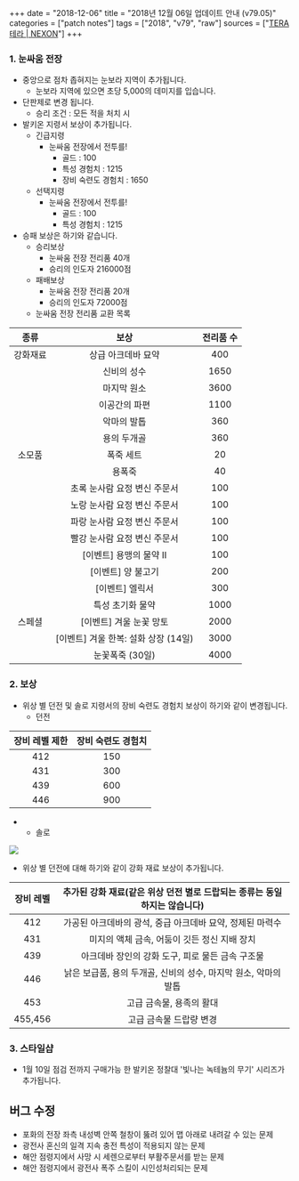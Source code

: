 +++
date = "2018-12-06"
title = "2018년 12월 06일 업데이트 안내 (v79.05)"
categories = ["patch notes"]
tags = ["2018", "v79", "raw"]
sources = ["[TERA 테라 | NEXON](http://tera.nexon.com/news/update/view.aspx?n4articlesn=368)"]
+++

### 1. 눈싸움 전장
- 중앙으로 점차 좁혀지는 눈보라 지역이 추가됩니다.
  - 눈보라 지역에 있으면 초당 5,000의 데미지를 입습니다.
- 단판제로 변경 됩니다.
  - 승리 조건 : 모든 적을 처치 시
- 발키온 지령서 보상이 추가됩니다.
  - 긴급지령
    - 눈싸움 전장에서 전투를!
      - 골드 : 100
      - 특성 경험치 : 1215
      - 장비 숙련도 경험치 : 1650
  - 선택지령
    - 눈싸움 전장에서 전투를!
      - 골드 : 100
      - 특성 경험치 : 1215
- 승패 보상은 하기와 같습니다.
  - 승리보상
    - 눈싸움 전장 전리품 40개
    - 승리의 인도자 216000점
  - 패배보상
    - 눈싸움 전장 전리품 20개
    - 승리의 인도자 72000점
  - 눈싸움 전장 전리품 교환 목록

| 종류 | 보상 | 전리품 수 |
| :-: | :-: | :-: |
| 강화재료 | 상급 아크데바 묘약 | 400 |
|| 신비의 성수 | 1650 |
|| 마지막 원소 | 3600 |
|| 이공간의 파편 | 1100 |
|| 악마의 발톱 | 360 |
|| 용의 두개골 | 360 |
| 소모품 | 폭죽 세트 | 20 |
|| 용폭죽 | 40 |
|| 초록 눈사람 요정 변신 주문서 | 100 |
|| 노랑 눈사람 요정 변신 주문서 | 100 |
|| 파랑 눈사람 요정 변신 주문서 | 100 |
|| 빨강 눈사람 요정 변신 주문서 | 100 |
|| [이벤트] 용맹의 물약 II | 100 |
|| [이벤트] 양 불고기 | 200 |
|| [이벤트] 엘릭서 | 300 |
|| 특성 초기화 물약 | 1000 |
| 스페셜 | [이벤트] 겨울 눈꽃 망토 | 2000 |
|| [이벤트] 겨울 한복: 설화 상장 (14일) | 3000 |
|| 눈꽃폭죽 (30일) | 4000 |

### 2. 보상
- 위상 별 던전 및 솔로 지령서의 장비 숙련도 경험치 보상이 하기와 같이 변경됩니다.
  - 던전

| 장비 레벨 제한 | 장비 숙련도 경험치 |
| :-: | :-: |
| 412 | 150 |
| 431 | 300 |
| 439 | 600 |
| 446 | 900 |

- 
  - 솔로 

![](/images/patch/v79-05_2.png)

- 위상 별 던전에 대해 하기와 같이 강화 재료 보상이 추가됩니다.

| 장비 레벨 | 추가된 강화 재료(같은 위상 던전 별로 드랍되는 종류는 동일하지는 않습니다) |
| :-: | :-: |
| 412 | 가공된 아크데바의 광석, 중급 아크데바 묘약, 정제된 마력수 |
| 431 | 미지의 액체 금속, 어둠이 깃든 정신 지배 장치 |
| 439 | 아크데바 장인의 강화 도구, 피로 물든 금속 구조물 |
| 446 | 낡은 보급품, 용의 두개골, 신비의 성수, 마지막 원소, 악마의 발톱 |
| 453 | 고급 금속물, 용족의 활대 |
| 455,456 | 고급 금속물 드랍량 변경 |

### 3. 스타일샵
- 1월 10일 점검 전까지 구매가능 한 발키온 정찰대 '빛나는 녹테늄의 무기' 시리즈가 추가됩니다.

## 버그 수정

- 포화의 전장 좌측 내성벽 안쪽 철창이 뚫려 있어 맵 아래로 내려갈 수 있는 문제
- 광전사 혼신의 일격 지속 충전 특성이 적용되지 않는 문제
- 해안 점령지에서 사망 시 세렌으로부터 부활주문서를 받는 문제
- 해안 점령지에서 광전사 폭주 스킬이 시인성처리되는 문제
